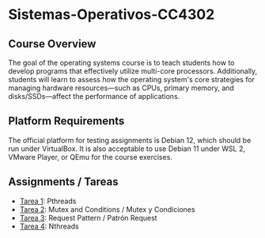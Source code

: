 # Sistemas-Operativos-CC4302

## Course Overview

The goal of the operating systems course is to teach students how to develop programs that effectively utilize multi-core processors. Additionally, students will learn to assess how the operating system's core strategies for managing hardware resources—such as CPUs, primary memory, and disks/SSDs—affect the performance of applications.

## Platform Requirements

The official platform for testing assignments is Debian 12, which should be run under VirtualBox. It is also acceptable to use Debian 11 under WSL 2, VMware Player, or QEmu for the course exercises.

## Assignments / Tareas 

- [Tarea 1](/Tarea%201/): Pthreads
- [Tarea 2](/Tarea%202/): Mutex and Conditions / Mutex y Condiciones
- [Tarea 3](/Tarea%203/): Request Pattern / Patrón Request
- [Tarea 4](/Tarea%204/): Nthreads